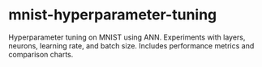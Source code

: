 # mnist-hyperparameter-tuning
Hyperparameter tuning on MNIST using ANN. Experiments with layers, neurons, learning rate, and batch size. Includes performance metrics and comparison charts.
